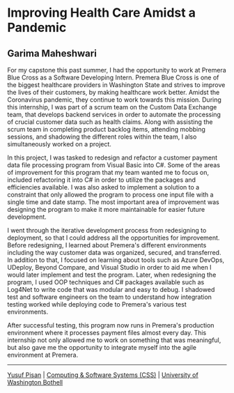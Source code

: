 # Improving Health Care Amidst a Pandemic

## Garima Maheshwari

For my capstone this past summer, I had the opportunity to work at Premera Blue Cross as a Software Developing Intern. Premera Blue Cross is one of the biggest healthcare providers in Washington State and strives to improve the lives of their customers, by making healthcare work better. Amidst the Coronavirus pandemic, they continue to work towards this mission. During this internship, I was part of a scrum team on the Custom Data Exchange team, that develops backend services in order to automate the processing of crucial customer data such as health claims. Along with assisting the scrum team in completing product backlog items, attending mobbing sessions, and shadowing the different roles within the team, I also simultaneously worked on a project.

 

In this project, I was tasked to redesign and refactor a customer payment data file processing program from Visual Basic into C#. Some of the areas of improvement for this program that my team wanted me to focus on, included refactoring it into C# in order to utilize the packages and efficiencies available. I was also asked to implement a solution to a constraint that only allowed the program to process one input file with a single time and date stamp. The most important area of improvement was designing the program to make it more maintainable for easier future development.

 

I went through the iterative development process from redesigning to deployment, so that I could address all the opportunities for improvement. Before redesigning, I learned about Premera's different environments including the way customer data was organized, secured, and transferred. In addition to that, I focused on learning about tools such as Azure DevOps, UDeploy, Beyond Compare, and Visual Studio in order to aid me when I would later implement and test the program. Later, when redesigning the program, I used OOP techniques and C# packages available such as Log4Net to write code that was modular and easy to debug. I shadowed test and software engineers on the team to understand how integration testing worked while deploying code to Premera's various test environments.

 

After successful testing, this program now runs in Premera's production environment where it processes payment files almost every day. This internship not only allowed me to work on something that was meaningful, but also gave me the opportunity to integrate myself into the agile environment at Premera.

***

[Yusuf Pisan](https://pisanorg.github.io/yusuf/) | [Computing & Software Systems (CSS)](https://www.uwb.edu/css) | [University of Washington Bothell](https://www.uwb.edu/)
